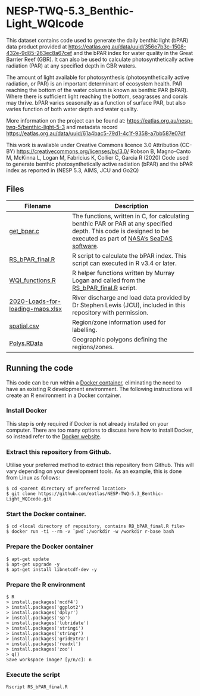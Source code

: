 # NESP-TWQ-5.3_Benthic-Light_WQIcode

This dataset contains code used to generate the daily benthic light (bPAR) data product provided at https://eatlas.org.au/data/uuid/356e7b3c-1508-432e-9d85-263ec8a67cef and the bPAR index for water quality in the Great Barrier Reef (GBR). It can also be used to calculate photosynthetically active radiation (PAR) at any specified depth in GBR waters.

The amount of light available for photosynthesis (photosynthetically active radiation, or PAR) is an important determinant of ecosystem health. PAR reaching the bottom of the water column is known as benthic PAR (bPAR). Where there is sufficient light reaching the bottom, seagrasses and corals may thrive. bPAR varies seasonally as a function of surface PAR, but also varies function of both water depth and water quality.

More information on the project can be found at: https://eatlas.org.au/nesp-twq-5/benthic-light-5-3 and metadata record https://eatlas.org.au/data/uuid/61a4bac5-79d1-4c1f-9358-a7bb587e07df

This work is available under Creative Commons licence 3.0 Attribution (CC-BY) https://creativecommons.org/licenses/by/3.0/ Robson B, Magno-Canto M, McKinna L, Logan M, Fabricius K, Collier C, Garcia R (2020) Code used to generate benthic photosynthetically active radiation (bPAR) and the bPAR index as reported in (NESP 5.3, AIMS, JCU and Go2Q)


## Files
|Filename|Description
|---|---
|[get_bpar.c](get_bpar.c)|The functions, written in C, for calculating benthic PAR or PAR at any specified depth. This code is designed to be executed as part of [NASA’s SeaDAS software](https://seadas.gsfc.nasa.gov/).
|[RS_bPAR_final.R](RS_bPAR_final.R)|R script to calculate the bPAR index. This script can executed in R v3.4 or later.
|[WQI_functions.R](WQI_functions.R)|R helper functions written by Murray Logan and called from the [RS_bPAR_final.R](RS_bPAR_final.R) script.
|[2020-Loads-for-loading-maps.xlsx](data/2020-Loads-for-loading-maps.xlsx)|River discharge and load data provided by Dr Stephen Lewis (JCU), included in this repository with permission.
|[spatial.csv](data/spatial.csv)|Region/zone information used for labelling.
|[Polys.RData](data/)|Geographic polygons defining the regions/zones.

## Running the code

This code can be run within a [Docker container](https://www.docker.com/resources/what-container), eliminating the need to have an existing R development environment. The following instructions will create an R environment in a Docker container.

### Install Docker
This step is only required if Docker is not already installed on your computer. There are too many options to discuss here how to install Docker, so instead refer to the [Docker website](https://hub.docker.com/search?q=&type=edition&offering=community).

### Extract this repository from Github.
Utilise your preferred method to extract this repository from Github. This will vary depending on your development tools. As an example, this is done from Linux as follows:

```
$ cd <parent directory of preferred location>
$ git clone https://github.com/eatlas/NESP-TWQ-5.3_Benthic-Light_WQIcode.git
```

### Start the Docker container.

```
$ cd <local directory of repository, contains RB_bPAR_final.R file>
$ docker run -ti --rm -v `pwd`:/workdir -w /workdir r-base bash
```

### Prepare the Docker container

```
$ apt-get update
$ apt-get upgrade -y
$ apt-get install libnetcdf-dev -y
```

### Prepare the R environment

```
$ R
> install.packages('ncdf4')
> install.packages('ggplot2')
> install.packages('dplyr')
> install.packages('sp')
> install.packages('lubridate')
> install.packages('stringi')
> install.packages('stringr')
> install.packages('gridExtra')
> install.packages('readxl')
> install.packages('zoo')
> q()
Save workspace image? [y/n/c]: n
```

### Execute the script

```
Rscript RS_bPAR_final.R
```
